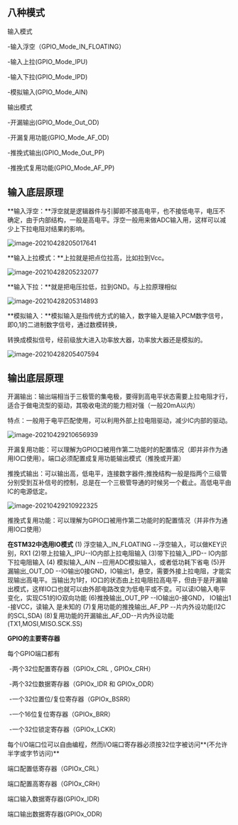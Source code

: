 ## 八种模式

输入模式

  -输入浮空（GPIO_Mode_IN_FLOATING）

  -输入上拉(GPIO_Mode_IPU)

  -输入下拉(GPIO_Mode_IPD)

  -模拟输入(GPIO_Mode_AIN)

输出模式

  -开漏输出(GPIO_Mode_Out_OD)

  -开漏复用功能(GPIO_Mode_AF_OD)

  -推挽式输出(GPIO_Mode_Out_PP)

  -推挽式复用功能(GPIO_Mode_AF_PP)

## 输入底层原理

**输入浮空：**浮空就是逻辑器件与引脚即不接高电平，也不接低电平，电压不确定，由于内部结构，一般是高电平。浮空一般用来做ADC输入用，这样可以减少上下拉电阻对结果的影响。

![image-20210428205017641](https://gitee.com/wang_chunfeng/pic-go/raw/master/img/20210428205026.png)

**输入上拉模式：**上拉就是把点位拉高，比如拉到Vcc。

![image-20210428205232077](https://gitee.com/wang_chunfeng/pic-go/raw/master/img/20210428205233.png)

**输入下拉：**就是把电压拉低，拉到GND。与上拉原理相似

![image-20210428205314893](https://gitee.com/wang_chunfeng/pic-go/raw/master/img/20210428205316.png)

**模拟输入：**模拟输入是指传统方式的输入，数字输入是输入PCM数字信号，即0,1的二进制数字信号，通过数模转换，

转换成模拟信号，经前级放大进入功率放大器，功率放大器还是模拟的。

![image-20210428205407594](https://gitee.com/wang_chunfeng/pic-go/raw/master/img/20210428205408.png)

## 输出底层原理

开漏输出：输出端相当于三极管的集电极，要得到高电平状态需要上拉电阻才行，适合于做电流型的驱动，其吸收电流的能力相对强（一般20mA以内）

特点：一般用于电平匹配使用，可以利用外部上拉电阻驱动，减少IC内部的驱动。

![image-20210429210656939](https://gitee.com/wang_chunfeng/pic-go/raw/master/img/20210429210658.png)

开漏复用功能：可以理解为GPIO口被用作第二功能时的配置情况（即并非作为通用IO口使用）。端口必须配置成复用功能输出模式（推挽或开漏）

推挽式输出：可以输出高，低电平，连接数字器件;推挽结构一般是指两个三级管分别受到互补信号的控制，总是在一个三极管导通的时候另一个截止。高低电平由IC的电源低定。

![image-20210429210922325](https://gitee.com/wang_chunfeng/pic-go/raw/master/img/20210429210923.png)

推挽式复用功能：可以理解为GPIO口被用作第二功能时的配置情况（并非作为通用IO口使用）

**在STM32中选用IO模式**
(1) 浮空输入\_IN_FLOATING --浮空输入，可以做KEY识别，RX1
(2)带上拉输入\_IPU--IO内部上拉电阻输入
(3)带下拉输入_IPD-- IO内部下拉电阻输入
(4) 模拟输入\_AIN --应用ADC模拟输入，或者低功耗下省电
(5)开漏输出\_OUT_OD --IO输出0接GND，IO输出1，悬空，需要外接上拉电阻，才能实现输出高电平。当输出为1时，IO口的状态由上拉电阻拉高电平，但由于是开漏输出模式，这样IO口也就可以由外部电路改变为低电平或不变。可以读IO输入电平变化，实现C51的IO双向功能
(6)推挽输出\_OUT_PP --IO输出0-接GND， IO输出1 -接VCC，读输入 是未知的
(7)复用功能的推挽输出\_AF_PP --片内外设功能(I2C的SCL,SDA)
(8)复用功能的开漏输出\_AF_OD--片内外设功能(TX1,MOSI,MISO.SCK.SS)



**GPIO的主要寄存器**

  每个GPIO端口都有

​    -两个32位配置寄存器（GPIOx_CRL , GPIOx_CRH）

​    -两个32位数据寄存器（GPIOx_IDR 和 GPIOx_ODR）

​    -一个32位置位/复位寄存器（GPIOx_BSRR）

​    -一个16位复位寄存器（GPIOx_BRR）

​    -一个32位锁定寄存器（GPIOx_LCKR）

每个I/O端口位可以自由编程，然而I/O端口寄存器必须按32位字被访问**(不允许半字或字节访问)**

端口配置低寄存器（GPIOx_CRL）

端口配置高寄存器（GPIOx_CRH）

端口输入数据寄存器(GPIOx_IDR)

端口输出数据寄存器(GPIOx_ODR)